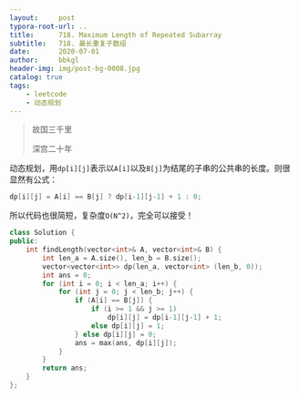 ```yaml
---
layout:     post
typora-root-url: ..
title:      718. Maximum Length of Repeated Subarray
subtitle:   718. 最长重复子数组
date:       2020-07-01
author:     bbkgl
header-img: img/post-bg-0008.jpg
catalog: true
tags:
    - leetcode
    - 动态规划
---
```


> 故国三千里
>
> 深宫二十年

动态规划，用`dp[i][j]`表示以`A[i]`以及`B[j]`为结尾的子串的公共串的长度。则很显然有公式：

```cpp
dp[i][j] = A[i] == B[j] ? dp[i-1][j-1] + 1 : 0;
```

所以代码也很简短，复杂度`O(N^2)`，完全可以接受！

```cpp
class Solution {
public:
    int findLength(vector<int>& A, vector<int>& B) {
        int len_a = A.size(), len_b = B.size();
        vector<vector<int>> dp(len_a, vector<int> (len_b, 0));
        int ans = 0;
        for (int i = 0; i < len_a; i++) {
            for (int j = 0; j < len_b; j++) {
                if (A[i] == B[j]) {
                    if (i >= 1 && j >= 1)
                        dp[i][j] = dp[i-1][j-1] + 1;
                    else dp[i][j] = 1;
                } else dp[i][j] = 0;
                ans = max(ans, dp[i][j]);
            }
        }
        return ans;
    }
};
```




